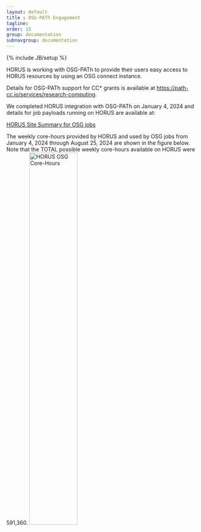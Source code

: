 ```yaml
---
layout: default
title : OSG-PATh Engagement
tagline:
order: 15
group: documentation
subnavgroup: documentation
---
```

{% include JB/setup %}

HORUS is working with OSG-PATh to provide their users easy access to HORUS resources by using an OSG connect instance. 

Details for OSG-PATh support for CC* grants is available at <a href="https://path-cc.io/services/research-computing/">https://path-cc.io/services/research-computing</a>.
 
We completed HORUS integration with OSG-PATh on January 4, 2024 and details for job payloads running on HORUS are available at:

<a href="https://gracc.opensciencegrid.org/goto/_QjmxOqIg?orgId=1">HORUS Site Summary for OSG jobs</a>

The weekly core-hours provided by HORUS and used by OSG jobs from January 4, 2024 through August 25, 2024 are shown in the figure below.  Note that the TOTAL possible weekly core-hours available on HORUS were 591,360.
<img style="width: 50%" src="{{IMAGE_PATH}}/documentation/osgengage/HORUS-OSG-core-hours.png" alt="HORUS OSG Core-Hours"/>



